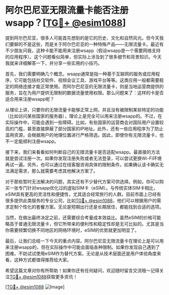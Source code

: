 # 阿尔巴尼亚无限流量卡能否注册wsapp？[[TG💪+ @esim1088](https://t.me/s/esim1088)]

提到阿尔巴尼亚，很多人可能首先想到的是它的历史、文化和自然风光。但今天我们要聊的不是这些，而是关于阿尔巴尼亚的一种特殊产品——无限流量卡。最近有不少朋友问我，这种卡能不能用来注册wsapp（假设wsapp是一个需要网络支持的应用程序）。这个问题看似简单，但实际上涉及到了很多细节和背景知识。今天我就来详细解答一下，并分享一些实用的小技巧。

首先，我们需要明确几个概念。wsapp通常是指一种基于互联网的服务或应用程序，它可能包括社交软件、视频会议工具、游戏平台等等。这类应用一般都需要稳定的网络连接才能正常使用。而阿尔巴尼亚的无限流量卡，则是当地运营商提供的服务，旨在为用户提供无限制的数据流量使用权限。那么问题来了：这样的卡是否适合用来注册wsapp呢？

从理论上讲，只要你的无限流量卡能够正常上网，并且没有被限制某些特定的功能（比如访问某些国家的服务器），理论上是完全可以用来注册wsapp的。不过，在实际操作中，可能会遇到一些障碍。比如，有些国家的运营商会对国际用户设置较高的门槛，甚至直接屏蔽了部分国家的IP地址。此外，还有一些应用程序为了防止滥用资源，会根据用户的地理位置进行严格筛选。因此，即使你有无限流量卡，也不一定能顺利注册wsapp。

接下来，我们来看看如何判断自己的无限流量卡是否适配wsapp。最直接的方法就是尝试注册一次。如果你发现注册失败或者无法登录，可以尝试更换Wi-Fi环境再试一遍。另外，也可以通过在线客服咨询具体的限制条件。如果确认该卡确实无法满足需求，那么就需要考虑其他解决方案了。

对于那些暂时无法解决的问题，其实还有不少替代方案可供选择。例如，你可以购买一张专门针对wsapp优化过的虚拟SIM卡（eSIM）。与传统实体SIM卡相比，eSIM具有更高的灵活性和便捷性，尤其适合经常旅行的人群。目前市面上已经有很多提供此类服务的专业公司，比如[TG💪+ @esim1088](https://t.me/s/esim1088)，他们可以根据用户的需求定制个性化的套餐方案。无论是短期出行还是长期居住，都能找到合适的选项。

当然，在做出最终决定之前，还需要综合考量成本效益比。虽然eSIM的价格可能略高于普通无限流量卡，但它所带来的便利性和稳定性却是无可比拟的。尤其是当你需要频繁切换不同地区的网络环境时，eSIM的优势就更加明显了。

最后，让我们总结一下今天的重点内容。阿尔巴尼亚无限流量卡在理论上是可以用来注册wsapp的，但在实际操作中可能会面临各种限制。如果你发现自己遇到了困难，不妨试试使用eSIM作为替代方案。无论是从技术层面还是用户体验角度来看，这种方式都值得推荐给大家。

希望这篇文章对你有所帮助！如果你还有任何疑问，欢迎随时留言交流哦～记得关注[TG💪+ @esim1088](https://t.me/s/esim1088)获取更多资讯！

[[TG💪+ @esim1088](https://t.me/s/esim1088) ![Image](https://i.postimg.cc/4NQfJmqS/Snipaste-2025-05-13-00-14-12.png)]